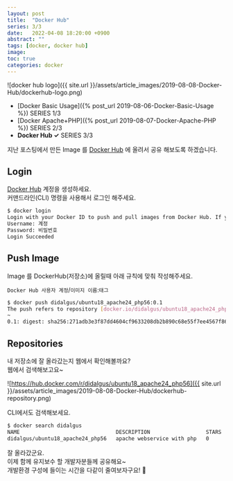```yaml
---
layout: post
title:  "Docker Hub"
series: 3/3
date:   2022-04-08 18:20:00 +0900
abstract: ""
tags: [docker, docker hub]
image:
toc: true
categories: docker
---
```


![docker hub logo]({{ site.url }}/assets/article_images/2019-08-08-Docker-Hub/dockerhub-logo.png)


* [Docker Basic Usage]({% post_url 2019-08-06-Docker-Basic-Usage %}) <span class="series">SERIES 1/3</span>
* [Docker Apache+PHP]({% post_url 2019-08-07-Docker-Apache-PHP %}) <span class="series">SERIES 2/3</span>
* **Docker Hub ✓**  <span class="series">SERIES 3/3</span>


지난 포스팅에서 만든 Image 를 [Docker Hub](https://hub.docker.com/) 에 올려서 공유 해보도록 하겠습니다.

## Login

[Docker Hub](https://hub.docker.com/) 계정을 생성하세요.  
커맨드라인(CLI) 명령을 사용해서 로그인 해주세요.  

```bash
$ docker login
Login with your Docker ID to push and pull images from Docker Hub. If you dont have a Docker ID, head over to https://hub.docker.com to create one.
Username: 계정
Password: 비밀번호
Login Succeeded
```


## Push Image

Image 를 DockerHub(저장소)에 올릴때 아래 규칙에 맞춰 작성해주세요.   

`Docker Hub 사용자 계정`/`이미지 이름`:`태그`

```bash
$ docker push didalgus/ubuntu18_apache24_php56:0.1
The push refers to repository [docker.io/didalgus/ubuntu18_apache24_php56]
~
0.1: digest: sha256:271adb3e3f87dd4604cf9633208db2b890c68e55f7ee4567f8615a281dc08630 size: 1778
```


## Repositories

내 저장소에 잘 올라갔는지 웹에서 확인해볼까요?  
웹에서 검색해보고요~

![https://hub.docker.com/r/didalgus/ubuntu18_apache24_php56]({{ site.url }}/assets/article_images/2019-08-08-Docker-Hub/dockerhub-repository.png)

CLI에서도 검색해보세요.

```bash
$ docker search didalgus
NAME                               DESCRIPTION                  STARS               OFFICIAL            AUTOMATED
didalgus/ubuntu18_apache24_php56   apache webservice with php   0                
```


잘 올라갔군요.  
이제 함께 유지보수 할 개발자분들께 공유해요~  
개발환경 구성에 들이는 시간을 다같이 줄여보자구요! :whale:

